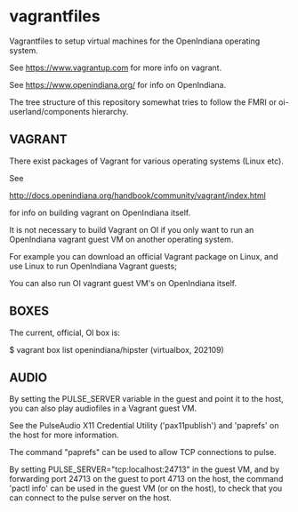 # vagrantfiles
Vagrantfiles to setup virtual machines for the OpenIndiana operating system.

See https://www.vagrantup.com for more info on vagrant.

See https://www.openindiana.org/ for info on OpenIndiana.

The tree structure of this repository somewhat tries to follow the FMRI
or oi-userland/components hierarchy.

VAGRANT
-------

There exist packages of Vagrant for various operating systems (Linux etc).

See

 http://docs.openindiana.org/handbook/community/vagrant/index.html

for info on building vagrant on OpenIndiana itself.

It is not necessary to build Vagrant on OI if you only want to run an
OpenIndiana vagrant guest VM on another operating system.

For example you can download an official Vagrant package on Linux,
and use Linux to run OpenIndiana Vagrant guests;

You can also run OI vagrant guest VM's on OpenIndiana itself.

BOXES
-----

The current, official, OI box is:

  $ vagrant box list
  openindiana/hipster (virtualbox, 202109)

AUDIO
-----

By setting the PULSE_SERVER variable in the guest and point it to the host,
you can also play audiofiles in a Vagrant guest VM.

See the PulseAudio X11 Credential Utility ('pax11publish') and 'paprefs' on the host for more information.

The command "paprefs" can be used to allow TCP connections to pulse.

By setting PULSE_SERVER="tcp:localhost:24713" in the guest VM,
and by forwarding port 24713 on the guest to port 4713 on the host,
the command 'pactl info' can be used in the guest VM (or on the host),
to check that you can connect to the pulse server on the host.

